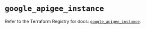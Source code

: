 # `google_apigee_instance`

Refer to the Terraform Registry for docs: [`google_apigee_instance`](https://registry.terraform.io/providers/hashicorp/google/6.14.1/docs/resources/apigee_instance).
